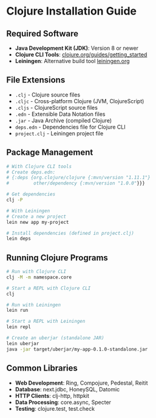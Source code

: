 # Clojure Installation Guide

## Required Software

- **Java Development Kit (JDK)**: Version 8 or newer
- **Clojure CLI Tools**: [clojure.org/guides/getting_started](https://clojure.org/guides/getting_started)
- **Leiningen**: Alternative build tool [leiningen.org](https://leiningen.org/)

## File Extensions

- `.clj` - Clojure source files
- `.cljc` - Cross-platform Clojure (JVM, ClojureScript)
- `.cljs` - ClojureScript source files
- `.edn` - Extensible Data Notation files
- `.jar` - Java Archive (compiled Clojure)
- `deps.edn` - Dependencies file for Clojure CLI
- `project.clj` - Leiningen project file

## Package Management

```bash
# With Clojure CLI tools
# Create deps.edn:
# {:deps {org.clojure/clojure {:mvn/version "1.11.1"}
#         other/dependency {:mvn/version "1.0.0"}}}

# Get dependencies
clj -P

# With Leiningen
# Create a new project
lein new app my-project

# Install dependencies (defined in project.clj)
lein deps
```

## Running Clojure Programs

```bash
# Run with Clojure CLI
clj -M -m namespace.core

# Start a REPL with Clojure CLI
clj

# Run with Leiningen
lein run

# Start a REPL with Leiningen
lein repl

# Create an uberjar (standalone JAR)
lein uberjar
java -jar target/uberjar/my-app-0.1.0-standalone.jar
```

## Common Libraries

- **Web Development**: Ring, Compojure, Pedestal, Reitit
- **Database**: next.jdbc, HoneySQL, Datomic
- **HTTP Clients**: clj-http, httpkit
- **Data Processing**: core.async, Specter
- **Testing**: clojure.test, test.check
